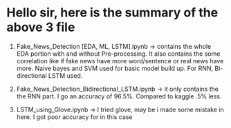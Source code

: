 # Hello sir, here is the summary of the above 3 file 

1. Fake_News_Detection [EDA, ML, LSTM].ipynb -> contains the whole EDA portion with and without Pre-processing. It also contains the some correlation like if fake news have more word/sentence or real news have more. Naive bayes and SVM used for basic model build up. For RNN, Bi-directional LSTM used.

2. Fake_News_Detection_Bidirectional_LSTM.ipynb -> it only contains the the RNN part. I go an accuracy of  96.5%. Compared to kaggle .5% less.

3. LSTM_using_Glove.ipynb -> I tried glove, may be i made some mistake in here. I got poor accuracy for in this case

